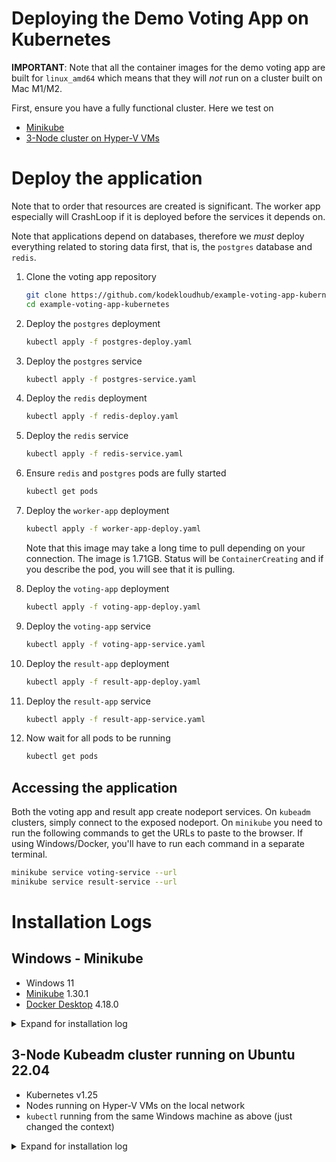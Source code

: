 # Deploying the Demo Voting App on Kubernetes

**IMPORTANT**: Note that all the container images for the demo voting app are built for `linux_amd64` which means that they will _not_ run on a cluster built on Mac M1/M2.

First, ensure you have a fully functional cluster. Here we test on

* [Minikube](https://minikube.sigs.k8s.io/docs/start/)
* [3-Node cluster on Hyper-V VMs](#3-node-kubeadm-cluster-running-on-ubuntu-2204)

# Deploy the application

Note that to order that resources are created is significant. The worker app especially will CrashLoop if it is deployed before the services it depends on.

Note that applications depend on databases, therefore we _must_ deploy everything related to storing data first, that is, the `postgres` database and `redis`.

1. Clone the voting app repository

    ```bash
    git clone https://github.com/kodekloudhub/example-voting-app-kubernetes.git
    cd example-voting-app-kubernetes
    ```
1. Deploy the `postgres` deployment

    ```bash
    kubectl apply -f postgres-deploy.yaml
    ```

1. Deploy the `postgres` service

    ```bash
    kubectl apply -f postgres-service.yaml
    ```

1. Deploy the `redis` deployment

    ```bash
    kubectl apply -f redis-deploy.yaml
    ```

1. Deploy the `redis` service

    ```bash
    kubectl apply -f redis-service.yaml
    ```
1. Ensure `redis` and `postgres` pods are fully started

    ```bash
    kubectl get pods
    ```

1. Deploy the `worker-app` deployment

    ```bash
    kubectl apply -f worker-app-deploy.yaml
    ```

    Note that this image may take a long time to pull depending on your connection. The image is 1.71GB. Status will be `ContainerCreating` and if you describe the pod, you will see that it is pulling.

1. Deploy the `voting-app` deployment

    ```bash
    kubectl apply -f voting-app-deploy.yaml
    ```

1. Deploy the `voting-app` service

    ```bash
    kubectl apply -f voting-app-service.yaml
    ```
1. Deploy the `result-app` deployment

    ```bash
    kubectl apply -f result-app-deploy.yaml
    ```
    
1. Deploy the `result-app` service

    ```bash
    kubectl apply -f result-app-service.yaml
    ```

1. Now wait for all pods to be running

    ```bash
    kubectl get pods
    ```

## Accessing the application

Both the voting app and result app create nodeport services. On `kubeadm` clusters, simply connect to the exposed nodeport. On `minikube` you need to run the following commands to get the URLs to paste to the browser. If using Windows/Docker, you'll have to run each command in a separate terminal.

```bash
minikube service voting-service --url
minikube service result-service --url
```

# Installation Logs

## Windows - Minikube

* Windows 11
* [Minikube](https://minikube.sigs.k8s.io/docs/start/) 1.30.1
* [Docker Desktop](https://www.docker.com/products/docker-desktop/) 4.18.0

<details>
<summary>Expand for installation log</summary>

```
PS C:\Temp>  git clone https://github.com/kodekloudhub/example-voting-app-kubernetes.git
Cloning into 'example-voting-app-kubernetes'...
remote: Enumerating objects: 18, done.
remote: Counting objects: 100% (10/10), done.
remote: Compressing objects: 100% (9/9), done.
remote: Total 18 (delta 6), reused 1 (delta 1), pack-reused 8
Receiving objects: 100% (18/18), 4.05 KiB | 345.00 KiB/s, done.
Resolving deltas: 100% (6/6), done.
PS C:\Temp> cd .\example-voting-app-kubernetes\
PS C:\Temp\example-voting-app-kubernetes (main)> kubectl apply -f postgres-deploy.yaml
deployment.apps/postgres-deploy created
PS C:\Temp\example-voting-app-kubernetes (main)> kubectl apply -f postgres-service.yaml
service/db created
PS C:\Temp\example-voting-app-kubernetes (main)> kubectl apply -f redis-deploy.yaml
deployment.apps/redis-deploy created
PS C:\Temp\example-voting-app-kubernetes (main)> kubectl apply -f redis-service.yaml
service/redis created
PS C:\Temp\example-voting-app-kubernetes (main)> kubectl get pods
NAME                               READY   STATUS    RESTARTS   AGE
postgres-deploy-55db97fbd9-5vx5m   1/1     Running   0          105s
redis-deploy-598c448457-dxqhl      1/1     Running   0          88s
PS C:\Temp\example-voting-app-kubernetes (main)> kubectl apply -f worker-app-deploy.yaml
deployment.apps/worker-app-deploy created
PS C:\Temp\example-voting-app-kubernetes (main)> kubectl get pods
NAME                                 READY   STATUS              RESTARTS   AGE
postgres-deploy-55db97fbd9-5vx5m     1/1     Running             0          6m
redis-deploy-598c448457-dxqhl        1/1     Running             0          5m43s
worker-app-deploy-6dbf88866b-t8285   0/1     ContainerCreating   0          4m2s
PS C:\Temp\example-voting-app-kubernetes (main)> kubectl get pods
NAME                                 READY   STATUS    RESTARTS   AGE
postgres-deploy-55db97fbd9-5vx5m     1/1     Running   0          7m17s
redis-deploy-598c448457-dxqhl        1/1     Running   0          7m
worker-app-deploy-6dbf88866b-t8285   1/1     Running   0          5m19s
PS C:\Temp\example-voting-app-kubernetes (main)> kubectl logs worker-app-deploy-6dbf88866b-t8285
Connected to db
Found redis at 10.100.195.177
Connecting to redis
PS C:\Temp\example-voting-app-kubernetes (main)> kubectl apply -f voting-app-deploy.yaml
deployment.apps/voting-app-deploy created
PS C:\Temp\example-voting-app-kubernetes (main)> kubectl apply -f voting-app-service.yaml
service/voting-service created
PS C:\Temp\example-voting-app-kubernetes (main)> kubectl apply -f result-app-deploy.yaml
deployment.apps/result-app-deploy created
PS C:\Temp\example-voting-app-kubernetes (main)> kubectl apply -f result-app-service.yaml
service/result-service created
PS C:\Temp\example-voting-app-kubernetes (main)> kubectl get pods
NAME                                 READY   STATUS    RESTARTS   AGE
postgres-deploy-55db97fbd9-5vx5m     1/1     Running   0          9m28s
redis-deploy-598c448457-dxqhl        1/1     Running   0          9m11s
result-app-deploy-6f8485755-b5q8r    1/1     Running   0          63s
voting-app-deploy-5cb7bc8558-vdhf5   1/1     Running   0          78s
worker-app-deploy-6dbf88866b-t8285   1/1     Running   0          7m30s
```
</details>

## 3-Node Kubeadm cluster running on Ubuntu 22.04

* Kubernetes v1.25
* Nodes running on Hyper-V VMs on the local network
* `kubectl` running from the same Windows machine as above (just changed the context)

<details>
<summary>Expand for installation log</summary>

**Cluster Configuration**

```
PS C:\Temp\example-voting-app-kubernetes (main)> kubectl get nodes -o wide
NAME         STATUS ROLES         VERSION   INTERNAL-IP     OS-IMAGE            KERNEL-VERSION     CONTAINER-RUNTIME
controlplane Ready  control-plane v1.25.0   192.168.230.15  Ubuntu 22.04.1 LTS  5.15.0-71-generic  containerd://1.5.9-0ubuntu3.1
worker1      Ready  <none>        v1.25.0   192.168.230.16  Ubuntu 22.04.1 LTS  5.15.0-71-generic  containerd://1.5.9-0ubuntu3.1
worker2      Ready  <none>        v1.25.0   192.168.230.17  Ubuntu 22.04.1 LTS  5.15.0-71-generic  containerd://1.5.9-0ubuntu3.1
```

**Install Log**

```
PS C:\Temp\example-voting-app-kubernetes (main)> kubectl apply -f postgres-deploy.yaml
deployment.apps/postgres-deploy created
PS C:\Temp\example-voting-app-kubernetes (main)> kubectl apply -f postgres-service.yaml
service/db created
PS C:\Temp\example-voting-app-kubernetes (main)> kubectl apply -f redis-deploy.yaml
deployment.apps/redis-deploy created
PS C:\Temp\example-voting-app-kubernetes (main)> kubectl apply -f redis-service.yaml
service/redis created
PS C:\Temp\example-voting-app-kubernetes (main)> kubectl get pods
NAME                              READY   STATUS    RESTARTS   AGE
postgres-deploy-d9ddc956f-5wtvp   1/1     Running   0          3m7s
redis-deploy-744ff4944f-ltv26     1/1     Running   0          2m51s
PS C:\Temp\example-voting-app-kubernetes (main)> kubectl apply -f worker-app-deploy.yaml
deployment.apps/worker-app-deploy created
PS C:\Temp\example-voting-app-kubernetes (main)> kubectl get pods
NAME                                READY   STATUS    RESTARTS   AGE
postgres-deploy-d9ddc956f-5wtvp     1/1     Running   0          5m47s
redis-deploy-744ff4944f-ltv26       1/1     Running   0          5m31s
worker-app-deploy-bbdd88cdd-vszg4   1/1     Running   0          2m25s
PS C:\Temp\example-voting-app-kubernetes (main)> kubectl logs worker-app-deploy-bbdd88cdd-vszg4
Connected to db
Found redis at 10.96.54.94
Connecting to redis
PS C:\Temp\example-voting-app-kubernetes (main)> kubectl apply -f voting-app-deploy.yaml
deployment.apps/voting-app-deploy created
PS C:\Temp\example-voting-app-kubernetes (main)> kubectl apply -f voting-app-service.yaml
service/voting-service created
PS C:\Temp\example-voting-app-kubernetes (main)> kubectl apply -f result-app-deploy.yaml
deployment.apps/result-app-deploy created
PS C:\Temp\example-voting-app-kubernetes (main)> kubectl apply -f result-app-service.yaml
service/result-service created
PS C:\Temp\example-voting-app-kubernetes (main)> kubectl get pods
NAME                                 READY   STATUS    RESTARTS   AGE
postgres-deploy-d9ddc956f-5wtvp      1/1     Running   0          7m14s
redis-deploy-744ff4944f-ltv26        1/1     Running   0          6m58s
result-app-deploy-5bd6cd48f5-nfw7x   1/1     Running   0          52s
voting-app-deploy-85c4dc78d-nzq4d    1/1     Running   0          62s
worker-app-deploy-bbdd88cdd-vszg4    1/1     Running   0          3m52s
PS C:\Temp\example-voting-app-kubernetes (main)> kubectl get svc
NAME             TYPE        CLUSTER-IP      EXTERNAL-IP   PORT(S)        AGE
db               ClusterIP   10.96.208.9     <none>        5432/TCP       7m17s
kubernetes       ClusterIP   10.96.0.1       <none>        443/TCP        261d
nginx-ssl        ClusterIP   10.96.111.71    <none>        80/TCP         213d
nginx-test       ClusterIP   10.96.68.225    <none>        80/TCP         216d
redis            ClusterIP   10.96.54.94     <none>        6379/TCP       7m5s
result-service   NodePort    10.96.81.209    <none>        80:30005/TCP   60s
voting-service   NodePort    10.96.132.164   <none>        80:30004/TCP   69s
```

Now you can connect using the nodeport to the IP of any of the cluster members.
</details>